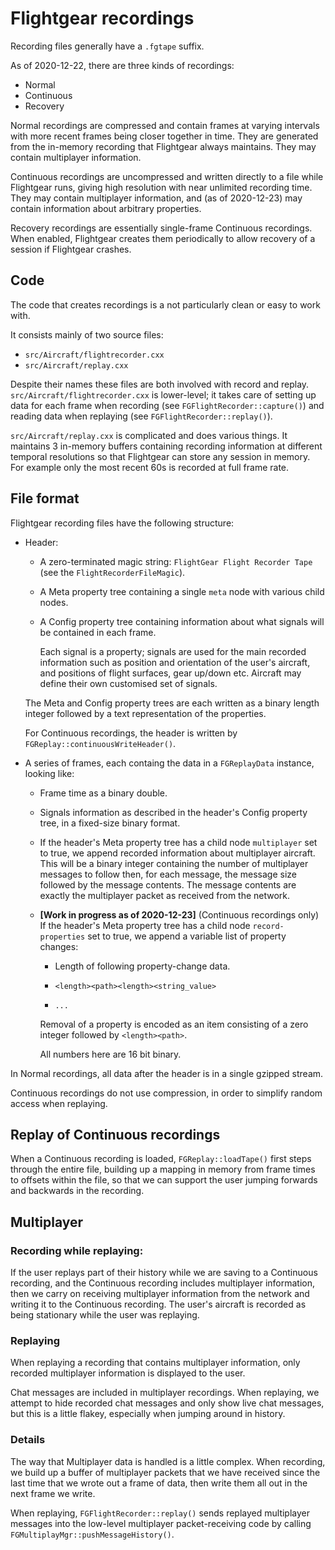 # Flightgear recordings

Recording files generally have a `.fgtape` suffix.

As of 2020-12-22, there are three kinds of recordings:

* Normal
* Continuous
* Recovery

Normal recordings are compressed and contain frames at varying intervals with more recent frames being closer together in time. They are generated from the in-memory recording that Flightgear always maintains. They may contain multiplayer information.

Continuous recordings are uncompressed and written directly to a file while Flightgear runs, giving high resolution with near unlimited recording time. They may contain multiplayer information, and (as of 2020-12-23) may contain information about arbitrary properties.

Recovery recordings are essentially single-frame Continuous recordings. When enabled, Flightgear creates them periodically to allow recovery of a session if Flightgear crashes.

## Code 

The code that creates recordings is a not particularly clean or easy to work with.

It consists mainly of two source files:

* `src/Aircraft/flightrecorder.cxx`
* `src/Aircraft/replay.cxx`

Despite their names these files are both involved with record and replay. `src/Aircraft/flightrecorder.cxx` is lower-level; it takes care of setting up data for each frame when recording (see `FGFlightRecorder::capture()`) and reading data when replaying (see `FGFlightRecorder::replay()`).

`src/Aircraft/replay.cxx` is complicated and does various things. It maintains 3 in-memory buffers containing recording information at different temporal resolutions so that Flightgear can store any session in memory. For example only the most recent 60s is recorded at full frame rate.

## File format

Flightgear recording files have the following structure:

* Header:

    * A zero-terminated magic string: `FlightGear Flight Recorder Tape` (see the `FlightRecorderFileMagic`).

    * A Meta property tree containing a single `meta` node with various child nodes.

    * A Config property tree containing information about what signals will be contained in each frame.
    
        Each signal is a property; signals are used for the main recorded information such as position and orientation of the user's aircraft, and positions of flight surfaces, gear up/down etc. Aircraft may define their own customised set of signals.

    The Meta and Config property trees are each written as a binary length integer followed by a text representation of the properties.
    
    For Continuous recordings, the header is written by `FGReplay::continuousWriteHeader()`.

* A series of frames, each containg the data in a `FGReplayData` instance, looking like:

    * Frame time as a binary double.
    
    * Signals information as described in the header's Config property tree, in a fixed-size binary format.

    * If the header's Meta property tree has a child node `multiplayer` set to true, we append recorded information about multiplayer aircraft. This will be a binary integer containing the number of multiplayer messages to follow then, for each message, the message size followed by the message contents. The message contents are exactly the multiplayer packet as received from the network.

    * **[Work in progress as of 2020-12-23]** (Continuous recordings only) If the header's Meta property tree has a child node `record-properties` set to true, we append a variable list of property changes:

        * Length of following property-change data.

        * `<length><path><length><string_value>`

        * `...`
        
        Removal of a property is encoded as an item consisting of a zero integer followed by `<length><path>`.
        
        All numbers here are 16 bit binary.

In Normal recordings, all data after the header is in a single gzipped stream.

Continuous recordings do not use compression, in order to simplify random access when replaying.


## Replay of Continuous recordings

When a Continuous recording is loaded, `FGReplay::loadTape()` first steps through the entire file, building up a mapping in memory from frame times to offsets within the file, so that we can support the user jumping forwards and backwards in the recording.


## Multiplayer

### Recording while replaying:

If the user replays part of their history while we are saving to a Continuous recording, and the Continuous recording includes multiplayer information, then we carry on receiving multiplayer information from the network and writing it to the Continuous recording. The user's aircraft is recorded as being stationary while the user was replaying.

### Replaying

When replaying a recording that contains multiplayer information, only recorded multiplayer information is displayed to the user.

Chat messages are included in multiplayer recordings. When replaying, we attempt to hide recorded chat messages and only show live chat messages, but this is a little flakey, especially when jumping around in history.


### Details

The way that Multiplayer data is handled is a little complex. When recording, we build up a buffer of multiplayer packets that we have received since the last time that we wrote out a frame of data, then write them all out in the next frame we write.

When replaying, `FGFlightRecorder::replay()` sends replayed multiplayer messages into the low-level multiplayer packet-receiving code by calling `FGMultiplayMgr::pushMessageHistory()`.
